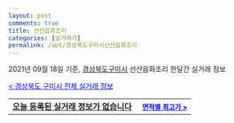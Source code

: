 ```yaml
---
layout: post
comments: true
title: 선산읍화조리
categories: [실거래가]
permalink: /apt/경상북도구미시선산읍화조리
---
```


2021년 09월 18일 기준, <a href="/apt/경상북도구미시">경상북도구미시</a> 선산읍화조리 한달간 실거래 정보

<a style="color: blue;" href="/apt/경상북도구미시">< 경상북도 구미시 전체 실거래 정보</a>
<!---- start ---->
<table>
  <tr>
    <td colspan="4" style="font-weight: bold;"><a href="/apt/경상북도구미시선산읍화조리{name_without_space}">오늘 등록된 실거래 정보가 없습니다</a> &nbsp;&nbsp;&nbsp; <a style="color: blue; font-size: smaller;" href="/apt/경상북도구미시선산읍화조리{name_without_space}">면적별 최고가 ></a></td>
  </tr>
    
</table>
<!---- end ---->
    